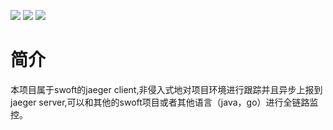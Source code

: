 ![](https://img.shields.io/badge/version-v0.0.0.1-red.svg)
![](https://img.shields.io/badge/php-%3E=7.1-orange.svg)
![](https://img.shields.io/badge/swoole-%3E=4.0-blue.svg)


# 简介
本项目属于swoft的jaeger client,非侵入式地对项目环境进行跟踪并且异步上报到jaeger server,可以和其他的swoft项目或者其他语言（java，go）进行全链路监控。
